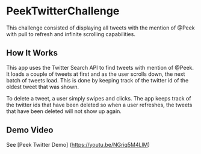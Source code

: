# PeekTwitterChallenge

This challenge consisted of displaying all tweets with the mention of @Peek with pull to refresh and infinite scrolling capabilities. 


## How It Works

This app uses the Twitter Search API to find tweets with mention of @Peek. It loads a couple of tweets at first and as the user scrolls down, the next batch of tweets load. This is done by keeping track of the twitter id of the oldest tweet that was shown. 

To delete a tweet, a user simply swipes and clicks. The app keeps track of the twitter ids that have been deleted so when a user refreshes, the tweets that have been deleted will not show up again.

## Demo Video

See [Peek Twitter Demo] (https://youtu.be/NGriq5M4LlM)
